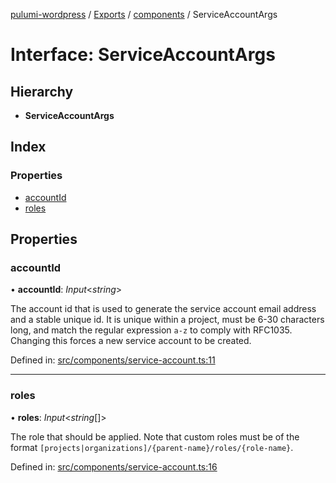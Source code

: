 [pulumi-wordpress](../README.md) / [Exports](../modules.md) / [components](../modules/components.md) / ServiceAccountArgs

# Interface: ServiceAccountArgs

## Hierarchy

* **ServiceAccountArgs**

## Index

### Properties

* [accountId](components.serviceaccountargs.md#accountid)
* [roles](components.serviceaccountargs.md#roles)

## Properties

### accountId

• **accountId**: *Input*<*string*\>

The account id that is used to generate the service
account email address and a stable unique id. It is unique within a project,
must be 6-30 characters long, and match the regular expression `a-z`
to comply with RFC1035. Changing this forces a new service account to be created.

Defined in: [src/components/service-account.ts:11](https://github.com/cobraz/pulumi-wordpress/blob/5b7aa29/src/components/service-account.ts#L11)

___

### roles

• **roles**: *Input*<*string*[]\>

The role that should be applied. Note that custom roles must be of the format
`[projects|organizations]/{parent-name}/roles/{role-name}`.

Defined in: [src/components/service-account.ts:16](https://github.com/cobraz/pulumi-wordpress/blob/5b7aa29/src/components/service-account.ts#L16)
